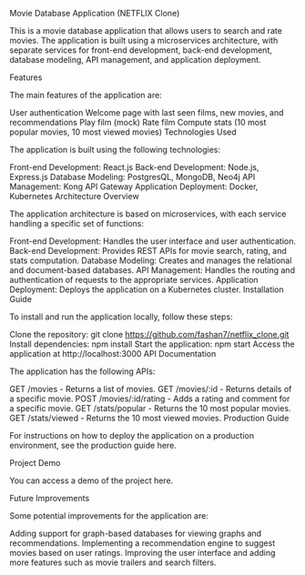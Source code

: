 Movie Database Application (NETFLIX Clone)

This is a movie database application that allows users to search and rate movies. The application is built using a microservices architecture, with separate services for front-end development, back-end development, database modeling, API management, and application deployment.

Features

The main features of the application are:

User authentication
Welcome page with last seen films, new movies, and recommendations
Play film (mock)
Rate film
Compute stats (10 most popular movies, 10 most viewed movies)
Technologies Used

The application is built using the following technologies:

Front-end Development: React.js
Back-end Development: Node.js, Express.js
Database Modeling: PostgresQL, MongoDB, Neo4j
API Management: Kong API Gateway
Application Deployment: Docker, Kubernetes
Architecture Overview

The application architecture is based on microservices, with each service handling a specific set of functions:

Front-end Development: Handles the user interface and user authentication.
Back-end Development: Provides REST APIs for movie search, rating, and stats computation.
Database Modeling: Creates and manages the relational and document-based databases.
API Management: Handles the routing and authentication of requests to the appropriate services.
Application Deployment: Deploys the application on a Kubernetes cluster.
Installation Guide

To install and run the application locally, follow these steps:

Clone the repository: git clone https://github.com/fashan7/netflix_clone.git
Install dependencies: npm install
Start the application: npm start
Access the application at http://localhost:3000
API Documentation

The application has the following APIs:

GET /movies - Returns a list of movies.
GET /movies/:id - Returns details of a specific movie.
POST /movies/:id/rating - Adds a rating and comment for a specific movie.
GET /stats/popular - Returns the 10 most popular movies.
GET /stats/viewed - Returns the 10 most viewed movies.
Production Guide

For instructions on how to deploy the application on a production environment, see the production guide here.

Project Demo

You can access a demo of the project here.

Future Improvements

Some potential improvements for the application are:

Adding support for graph-based databases for viewing graphs and recommendations.
Implementing a recommendation engine to suggest movies based on user ratings.
Improving the user interface and adding more features such as movie trailers and search filters.

